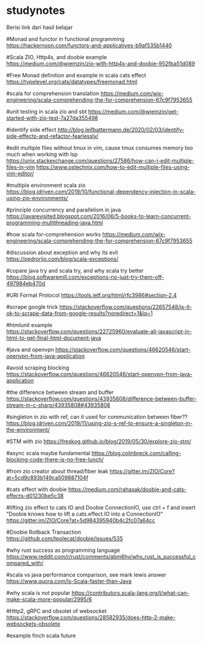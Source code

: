 # studynotes
Berisi link dari hasil belajar

#Monad and functor in functional programming
https://hackernoon.com/functors-and-applicatives-b9af535b1440

#Scala ZIO, Http4s, and doobie example
https://medium.com/@wiemzin/zio-with-http4s-and-doobie-952fba51d089

#Free Monad definition and example in scala cats effect
https://typelevel.org/cats/datatypes/freemonad.html

#scala for comprehension translation
https://medium.com/wix-engineering/scala-comprehending-the-for-comprehension-67c9f7953655

#unit testing in scala zio and sbt
https://medium.com/@wiemzin/get-started-with-zio-test-7a27da355498

#identify side effect
http://blog.leifbattermann.de/2020/02/03/identify-side-effects-and-refactor-fearlessly/

#edit multiple files without tmux in vim, cause tmux consumes memory too much when working with lsp
https://unix.stackexchange.com/questions/27586/how-can-i-edit-multiple-files-in-vim
https://www.ostechnix.com/how-to-edit-multiple-files-using-vim-editor/

#multiple environment scala zio
https://blog.jdriven.com/2019/10/functional-dependency-injection-in-scala-using-zio-environments/

#principle concurrency and parallelism in java
https://javarevisited.blogspot.com/2016/06/5-books-to-learn-concurrent-programming-multithreading-java.html

#how scala for-comprehension works
https://medium.com/wix-engineering/scala-comprehending-the-for-comprehension-67c9f7953655

#discussion about exception and why its evil
https://pedrorijo.com/blog/scala-exceptions/

#copare java try and scala try, and why scala try better
https://blog.softwaremill.com/exceptions-no-just-try-them-off-497984eb470d

#URI Format Protocol
https://tools.ietf.org/html/rfc3986#section-2.4

#scrape google trick
https://stackoverflow.com/questions/22657548/is-it-ok-to-scrape-data-from-google-results?noredirect=1&lq=1

#htmlunit example
https://stackoverflow.com/questions/22725960/evaluate-all-javascript-in-html-to-get-final-html-document-java

#java and openvpn
https://stackoverflow.com/questions/46620546/start-openvpn-from-java-application

#avoid scraping blocking
https://stackoverflow.com/questions/46620546/start-openvpn-from-java-application

#the difference between stream and buffer
https://stackoverflow.com/questions/43935608/difference-between-buffer-stream-in-c-sharp/43935808#43935808

#singleton in zio with ref, can it used for communication between fiber??
https://blog.jdriven.com/2019/11/using-zio-s-ref-to-ensure-a-singleton-in-the-environment/

#STM with zio
https://freskog.github.io/blog/2019/05/30/explore-zio-stm/

#async scala maybe fundamental
https://blog.colinbreck.com/calling-blocking-code-there-is-no-free-lunch/

#from zio creator about thread/fiber leak
https://gitter.im/ZIO/Core?at=5cd9c893b149ca509887104f

#cats effect with doobie
https://medium.com/rahasak/doobie-and-cats-effects-d01230be5c38

#lifting zio effect to cats IO and Doobie ConnectionIO, use ctrl + f and insert "Doobie knows how to lift a cats.effect.IO into a ConnectionIO"
https://gitter.im/ZIO/Core?at=5d984395940b4c2fc07a64cc

#Doobie Rollback Transaction
https://github.com/tpolecat/doobie/issues/535

#why rust success as programming language
https://www.reddit.com/r/rust/comments/abm6hy/why_rust_is_successful_compared_with/

#scala vs java performance comparison, see mark lewis answer
https://www.quora.com/Is-Scala-faster-than-Java

#why scala is not popular
https://contributors.scala-lang.org/t/what-can-make-scala-more-popular/2995/6

#Http2, gRPC and obsolet of websocket
https://stackoverflow.com/questions/28582935/does-http-2-make-websockets-obsolete

#example finch scala future
